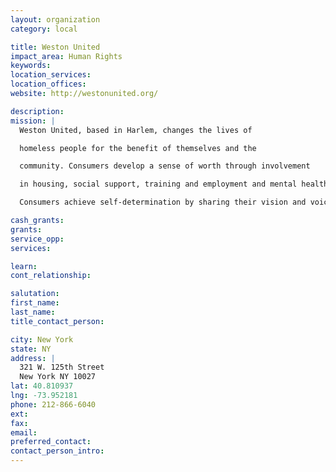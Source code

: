 ```yaml
---
layout: organization
category: local

title: Weston United
impact_area: Human Rights
keywords: 
location_services: 
location_offices: 
website: http://westonunited.org/

description: 
mission: |
  Weston United, based in Harlem, changes the lives of

  homeless people for the benefit of themselves and the

  community. Consumers develop a sense of worth through involvement

  in housing, social support, training and employment and mental health services.

  Consumers achieve self-determination by sharing their vision and voice in the rehabilitation process.

cash_grants: 
grants: 
service_opp: 
services: 

learn: 
cont_relationship: 

salutation: 
first_name: 
last_name: 
title_contact_person: 

city: New York
state: NY
address: |
  321 W. 125th Street     
  New York NY 10027
lat: 40.810937
lng: -73.952181
phone: 212-866-6040
ext: 
fax: 
email: 
preferred_contact: 
contact_person_intro: 
---
```

